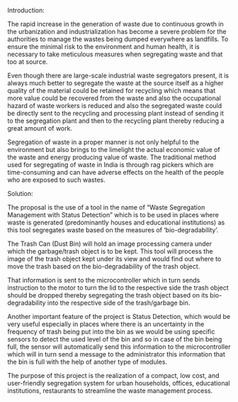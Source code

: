 Introduction:

The rapid increase in the generation of waste due to continuous growth in the urbanization and industrialization has become a severe problem for the authorities to manage the wastes being dumped everywhere as landfills. To ensure the minimal risk to the environment and human health, it is necessary to take meticulous measures when segregating waste and that too at source. 
	
Even though there are large-scale industrial waste segregators present, it is always much better to segregate the waste at the source itself as a higher quality of the material could be retained for recycling which means that more value could be recovered from the waste and also the occupational hazard of waste workers is reduced and also the segregated waste could be directly sent to the recycling and processing plant instead of sending it to the segregation plant and then to the recycling plant thereby reducing a great amount of work.

Segregation of waste in a proper manner is not only helpful to the environment but also brings to the limelight the actual economic value of the waste and energy producing value of waste. The traditional method used for segregating of waste in India is through rag pickers which are time-consuming and can have adverse effects on the health of the people who are exposed to such wastes. 

Solution:

The proposal is the use of a tool in the name of “Waste Segregation Management with Status Detection” which is to be used in places where waste is generated (predominantly houses and educational institutions) as this tool segregates waste based on the measures of ‘bio-degradability’.

The Trash Can (Dust Bin) will hold an image processing camera under which the garbage/trash object is to be kept. This tool will process the image of the trash object kept under its view and would find out where to move the trash based on the bio-degradability of the trash object. 

That information is sent to the microcontroller which in turn sends instruction to the motor to turn the lid to the respective side the trash object should be dropped thereby segregating the trash object based on its bio-degradability into the respective side of the trash/garbage bin. 

Another important feature of the project is Status Detection, which would be very useful especially in places where there is an uncertainty in the frequency of trash being put into the bin as we would be using specific sensors to detect the used level of the bin and so in case of the bin being full, the sensor will automatically send this information to the microcontroller which will in turn send a message to the administrator this information that the bin is full with the help of another type of modules.

The purpose of this project is the realization of a compact, low cost, and user-friendly segregation system for urban households, offices, educational institutions, restaurants to streamline the waste management process.
